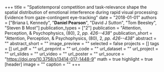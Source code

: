 +++
title = "Spatiotemporal competition and task-relevance shape the spatial distribution of emotional interference during rapid visual processing: Evidence from gaze-contingent eye-tracking"
date = "2018-01-01"
authors = ["Briana L Kennedy", "__Daniel Pearson__", "David J Sutton", "Tom Beesley", "Steven B Most"]
publication_types = ["2"]
publication = "Attention, Perception, & Psychophysics, (80), 2, _pp. 426--438_"
publication_short = "Attention, Perception, & Psychophysics, (80), 2, _pp. 426--438_"
abstract = ""
abstract_short = ""
image_preview = ""
selected = false
projects = []
tags = []
url_pdf = ""
url_preprint = ""
url_code = ""
url_dataset = ""
url_project = ""
url_slides = ""
url_video = ""
url_poster = ""
url_source = "https://doi.org/10.3758/s13414-017-1448-9"
math = true
highlight = true
[header]
image = ""
caption = ""
+++
